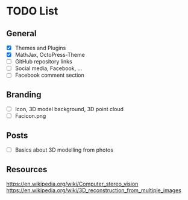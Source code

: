 # TODO List
## General
- [x] Themes and Plugins
- [x] MathJax, OctoPress-Theme
- [ ] GitHub repository links
- [ ] Social media, Facebook, ...
- [ ] Facebook comment section

## Branding
- [ ] Icon, 3D model background, 3D point cloud
- [ ] Facicon.png

## Posts
- [ ] Basics about 3D modelling from photos

## Resources
https://en.wikipedia.org/wiki/Computer_stereo_vision
https://en.wikipedia.org/wiki/3D_reconstruction_from_multiple_images
